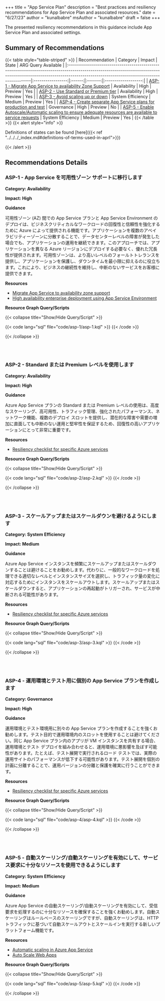 +++
title = "App Service Plan"
description = "Best practices and resiliency recommendations for App Service Plan and associated resources."
date = "6/27/23"
author = "kunalbabre"
msAuthor = "kunalbabre"
draft = false
+++

The presented resiliency recommendations in this guidance include App Service Plan and associated settings.

## Summary of Recommendations

{{< table style="table-striped" >}}
| Recommendation                                                                                                                                                                                                         |     Category      | Impact |  State  | ARG Query Available |
|:-----------------------------------------------------------------------------------------------------------------------------------------------------------------------------------------------------------------------|:-----------------:|:------:|:-------:|:-------------------:|
| [ASP-1 - Migrate App Service to availability Zone Support](#asp-1---migrate-app-service-to-availability-zone-support)                                                                                                  |   Availability    |  High  | Preview |         Yes         |
| [ASP-2 - Use Standard or Premium tier](#asp-2---use-standard-or-premium-tier)                                                                                                                                          |   Availability    |  High  | Preview |         Yes         |
| [ASP-3 - Avoid scaling up or down](#asp-3---avoid-scaling-up-or-down)                                                                                                                                                  | System Efficiency | Medium | Preview |         Yes         |
| [ASP-4 - Create separate App Service plans for production and test](#asp-4---create-separate-app-service-plans-for-production-and-test)                                                                                |    Governance     |  High  | Preview |         No          |
| [ASP-5 - Enable Autoscale/Automatic scaling to ensure adequate resources are available to service requests](#asp-5---enable-autoscaleautomatic-scaling-to-ensure-adequate-resources-are-available-to-service-requests) | System Efficiency | Medium | Preview |         Yes         |
{{< /table >}}
{{< alert style="info" >}}

Definitions of states can be found [here]({{< ref "../../../_index.md#definitions-of-terms-used-in-aprl">}})

{{< /alert >}}

## Recommendations Details

### ASP-1 - App Service を可用性ゾーン サポートに移行します

**Category: Availability**

**Impact: High**

**Guidance**

可用性ゾーン (AZ) 間での App Service プランと App Service Environment のデプロイは、ビジネスクリティカルなワークロードの回復性と信頼性を強化するために Azure によって提供される機能です。アプリケーションを複数のアベイラビリティーゾーンに分散することで、データセンターレベルの障害が発生した場合でも、アプリケーションの運用を継続できます。このアプローチでは、アプリケーションを異なる Azure リージョンにデプロイする必要なく、優れた冗長性が提供されます。可用性ゾーンは、より高いレベルのフォールトトレランスを提供し、アプリケーションを保護し、ダウンタイムを最小限に抑えるのに役立ちます。これにより、ビジネスの継続性を維持し、中断のないサービスをお客様に提供できます。

**Resources**

- [Migrate App Service to availability zone support](https://learn.microsoft.com/ja-jp/azure/reliability/migrate-app-service)
- [High availability enterprise deployment using App Service Environment](https://learn.microsoft.com/ja-jp/azure/architecture/reference-architectures/enterprise-integration/ase-high-availability-deployment)

**Resource Graph Query/Scripts**

{{< collapse title="Show/Hide Query/Script" >}}

{{< code lang="sql" file="code/asp-1/asp-1.kql" >}} {{< /code >}}

{{< /collapse >}}

<br><br>

### ASP-2 - Standard または Premium レベルを使用します

**Category: Availability**

**Impact: High**

**Guidance**

Azure App Service プランの Standard または Premium レベルの使用は、高度なスケーリング、高可用性、トラフィック管理、強化されたパフォーマンス、ネットワーク機能、複数のデプロイ スロットを提供し、潜在的な障害や需要の増加に直面しても中断のない運用と堅牢性を保証するため、回復性の高いアプリケーションにとって非常に重要です。

**Resources**

- [Resiliency checklist for specific Azure services](https://learn.microsoft.com/ja-jp/azure/architecture/checklist/resiliency-per-service#app-service)

**Resource Graph Query/Scripts**

{{< collapse title="Show/Hide Query/Script" >}}

{{< code lang="sql" file="code/asp-2/asp-2.kql" >}} {{< /code >}}

{{< /collapse >}}

<br><br>

### ASP-3 - スケールアップまたはスケールダウンを避けるようにします

**Category: System Efficiency**

**Impact: Medium**

**Guidance**

Azure App Service インスタンスを頻繁にスケールアップまたはスケールダウンすることは避けることをお勧めします。代わりに、一般的なワークロードを処理できる適切なレベルとインスタンスサイズを選択し、トラフィック量の変化に対応するためにインスタンスをスケールアウトします。スケールアップまたはスケールダウンすると、アプリケーションの再起動がトリガーされ、サービスが中断される可能性があります。

**Resources**

- [Resiliency checklist for specific Azure services](https://learn.microsoft.com/ja-jp/azure/architecture/checklist/resiliency-per-service#app-service)

**Resource Graph Query/Scripts**

{{< collapse title="Show/Hide Query/Script" >}}

{{< code lang="sql" file="code/asp-3/asp-3.kql" >}} {{< /code >}}

{{< /collapse >}}

<br><br>

### ASP-4 - 運用環境とテスト用に個別の App Service プランを作成します

**Category: Governance**

**Impact: High**

**Guidance**

運用環境とテスト環境用に別々の App Service プランを作成することを強くお勧めします。テスト目的で運用環境内のスロットを使用することは避けてください。同じ App Service プラン内のアプリが VM インスタンスを共有する場合、運用環境とテスト デプロイを組み合わせると、運用環境に悪影響を及ぼす可能性があります。たとえば、テスト展開で実行されるロード テストでは、実際の運用サイトのパフォーマンスが低下する可能性があります。テスト展開を個別の計画に分離することで、運用バージョンの分離と保護を確実に行うことができます。

**Resources**

- [Resiliency checklist for specific Azure services](https://learn.microsoft.com/ja-jp/azure/architecture/checklist/resiliency-per-service#app-service)

**Resource Graph Query/Scripts**

{{< collapse title="Show/Hide Query/Script" >}}

{{< code lang="sql" file="code/asp-4/asp-4.kql" >}} {{< /code >}}

{{< /collapse >}}

<br><br>

### ASP-5 - 自動スケーリング/自動スケーリングを有効にして、サービス要求に十分なリソースを使用できるようにします

**Category: System Efficiency**

**Impact: Medium**

**Guidance**

Azure App Service の自動スケーリング/自動スケーリングを有効にして、受信要求を処理するのに十分なリソースを確保することを強くお勧めします。自動スケーリングはルールベースのスケーリングですが、自動スケーリングは、HTTP トラフィックに基づいて自動スケールアウトとスケールインを実行する新しいプラットフォーム機能です。

**Resources**

- [Automatic scaling in Azure App Service](https://learn.microsoft.com/ja-jp/azure/app-service/manage-automatic-scaling?tabs=azure-portal)
- [Auto Scale Web Apps](https://learn.microsoft.com/ja-jp/azure/azure-monitor/autoscale/autoscale-get-started)

**Resource Graph Query/Scripts**

{{< collapse title="Show/Hide Query/Script" >}}

{{< code lang="sql" file="code/asp-5/asp-5.kql" >}} {{< /code >}}

{{< /collapse >}}

<br><br>

